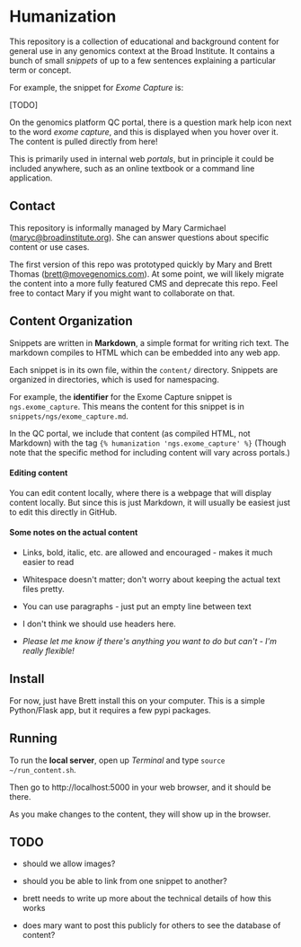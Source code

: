Humanization
============

This repository is a collection of educational and background content for general use in any genomics context at the Broad Institute. 
It contains a bunch of small *snippets* of up to a few sentences explaining a particular term or concept. 

For example, the snippet for *Exome Capture* is: 

[TODO]

On the genomics platform QC portal, there is a question mark help icon next to the word *exome capture*, 
and this is displayed when you hover over it. The content is pulled directly from here! 

This is primarily used in internal web *portals*, but in principle it could be included anywhere, 
such as an online textbook or a command line application. 

## Contact 

This repository is informally managed by Mary Carmichael (maryc@broadinstitute.org). 
She can answer questions about specific content or use cases. 

The first version of this repo was prototyped quickly by Mary and Brett Thomas (brett@movegenomics.com). 
At some point, we will likely migrate the content into a more fully featured CMS and deprecate this repo. 
Feel free to contact Mary if you might want to collaborate on that. 

## Content Organization

Snippets are written in **Markdown**, a simple format for writing rich text. 
The markdown compiles to HTML which can be embedded into any web app. 

Each snippet is in its own file, within the `content/` directory. 
Snippets are organized in directories, which is used for namespacing. 

For example, the **identifier** for the Exome Capture snippet is `ngs.exome_capture`. 
This means the content for this snippet is in `snippets/ngs/exome_capture.md`. 

In the QC portal, we include that content (as compiled HTML, not Markdown) with the tag `{% humanization 'ngs.exome_capture' %}` 
(Though note that the specific method for including content will vary across portals.) 

#### Editing content

You can edit content locally, where there is a webpage that will display content locally. 
But since this is just Markdown, it will usually be easiest just to edit this directly in GitHub. 

#### Some notes on the actual content 

- Links, bold, italic, etc. are allowed and encouraged - makes it much easier to read 

- Whitespace doesn't matter; don't worry about keeping the actual text files pretty. 

- You can use paragraphs - just put an empty line between text

- I don't think we should use headers here. 

- *Please let me know if there's anything you want to do but can't - I'm really flexible!* 

## Install 

For now, just have Brett install this on your computer. 
This is a simple Python/Flask app, but it requires a few pypi packages. 

## Running

To run the **local server**, open up *Terminal* and type `source ~/run_content.sh`. 

Then go to http://localhost:5000 in your web browser, and it should be there. 

As you make changes to the content, they will show up in the browser. 

## TODO

- should we allow images?

- should you be able to link from one snippet to another?

- brett needs to write up more about the technical details of how this works 

- does mary want to post this publicly for others to see the database of content? 
